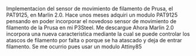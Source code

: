 Implementacion del sensor de movimiento de filamento de Prusa, el PAT9125, en Marlin 2.0.
Hace unos meses adquiri un modulo PAT9125 pensando en poder incorporar el novedoso sensor de movimiento de filamento de la Prusa en mi P3Steel.
Me descargue 
Ahora Marlin 2.0 incorpora una nueva caracteristica mediante la cual se puede controlar los atascos de filamento por falta o porque se ha atascado y deja de entrar filamento.
Se me ocurrio pues usar un modulo Attiny85